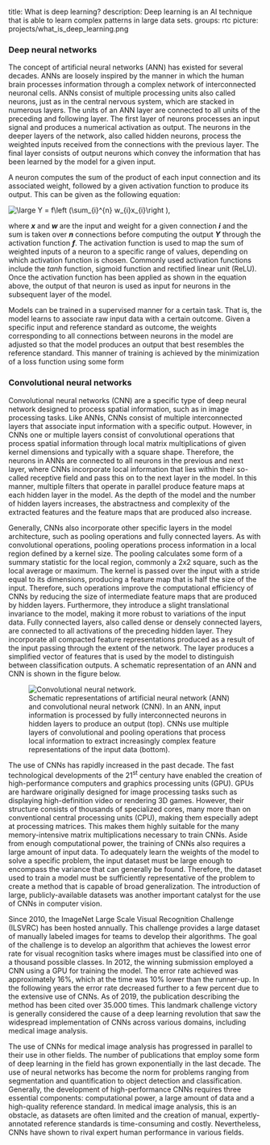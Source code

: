 title: What is deep learning?
description: Deep learning is an AI technique that is able to learn complex patterns in large data sets.
groups: rtc
picture: projects/what_is_deep_learning.png

### Deep neural networks

The concept of artificial neural networks (ANN) has existed for several decades. ANNs are loosely inspired by the manner in which the human brain processes information through a complex network of interconnected neuronal cells. ANNs consist of multiple processing units also called neurons, just as in the central nervous system, which are stacked in numerous layers. The units of an ANN layer are connected to all units of the preceding and following layer. The first layer of neurons processes an input signal and produces a numerical activation as output. The neurons in the deeper layers of the network, also called hidden neurons, process the weighted inputs received from the connections with the previous layer. The final layer consists of output neurons which convey the information that has been learned by the model for a given input. 

A neuron computes the sum of the product of each input connection and its associated weight, followed by a given activation function to produce its output. This can be given as the following equation:

<img src="https://latex.codecogs.com/svg.latex?\large&space;Y&space;=&space;f\left&space;(\sum_{i}^{n}&space;w_{i}x_{i}\right&space;)," title="\large Y = f\left (\sum_{i}^{n} w_{i}x_{i}\right )," />

where ***x*** and ***w*** are the input and weight for a given connection ***i*** and the sum is taken over ***n*** connections before computing the output ***Y*** through the activation function ***f***. The activation function is used to map the sum of weighted inputs of a neuron to a specific range of values, depending on which activation function is chosen. Commonly used activation functions include the *tanh* function, sigmoid function and rectified linear unit (ReLU). Once the activation function has been applied as shown in the equation above, the output of that neuron is used as input for neurons in the subsequent layer of the model.

Models can be trained in a supervised manner for a certain task. That is, the model learns to associate raw input data with a certain outcome. Given a specific input and reference standard as outcome, the weights corresponding to all connections between neurons in the model are adjusted so that the model produces an output that best resembles the reference standard. This manner of training is achieved by the minimization of a loss function using some form

### Convolutional neural networks

Convolutional neural networks (CNN) are a specific type of deep neural network designed to process spatial information, such as in image processing tasks. Like ANNs, CNNs consist of multiple interconnected layers that associate input information with a specific output. However, in CNNs one or multiple layers consist of convolutional operations that process spatial information through local matrix multiplications of given kernel dimensions and typically with a square shape. Therefore, the neurons in ANNs are connected to all neurons in the previous and next layer, where CNNs incorporate local information that lies within their so-called receptive field and pass this on to the next layer in the model. In this manner, multiple filters that operate in parallel produce feature maps at each hidden layer in the model. As the depth of the model and the number of hidden layers increases, the abstractness and complexity of the extracted features and the feature maps that are produced also increase.

Generally, CNNs also incorporate other specific layers in the model architecture, such as pooling operations and fully connected layers. As with convolutional operations, pooling operations process information in a local region defined by a kernel size. The pooling calculates some form of a summary statistic for the local region, commonly a 2x2 square, such as the local average or maximum. The kernel is passed over the input with a stride equal to its dimensions, producing a feature map that is half the size of the input. Therefore, such operations improve the computational efficiency of CNNs by reducing the size of intermediate feature maps that are produced by hidden layers. Furthermore, they introduce a slight translational invariance to the model, making it more robust to variations of the input data. Fully connected layers, also called dense or densely connected layers, are connected to all activations of the preceding hidden layer. They incorporate all compacted feature representations produced as a result of the input passing through the extent of the network. The layer produces a simplified vector of features that is used by the model to distinguish between classification outputs. A schematic representation of an ANN and CNN is shown in the figure below.

<figure class="figure my-4">
  <img data-src="{{ IMGURL }}/images/projects/CNN.png" class="figure-img img-fluid lazyload rounded" alt="Convolutional neural network.">
  <figcaption class="figure-caption">Schematic representations of artificial neural network (ANN) and convolutional neural network (CNN). In an ANN, input information is processed by fully interconnected neurons in hidden layers to produce an output (top). CNNs use multiple layers of convolutional and pooling operations that process local information to extract increasingly complex feature representations of the input data (bottom).</figcaption>
</figure>

The use of CNNs has rapidly increased in the past decade. The fast technological developments of the 21<sup>st</sup> century have enabled the creation of high-performance computers and graphics processing units (GPU). GPUs are hardware originally designed for image processing tasks such as displaying high-definition video or rendering 3D games. However, their structure consists of thousands of specialized cores, many more than on conventional central processing units (CPU), making them especially adept at processing matrices. This makes them highly suitable for the many memory-intensive matrix multiplications necessary to train CNNs. Aside from enough computational power, the training of CNNs also requires a large amount of input data. To adequately learn the weights of the model to solve a specific problem, the input dataset must be large enough to encompass the variance that can generally be found. Therefore, the dataset used to train a model must be sufficiently representative of the problem to create a method that is capable of broad generalization. The introduction of large, publicly-available datasets was another important catalyst for the use of CNNs in computer vision. 

Since 2010, the ImageNet Large Scale Visual Recognition Challenge (ILSVRC) has been hosted annually. This challenge provides a large dataset of manually labeled images for teams to develop their algorithms. The goal of the challenge is to develop an algorithm that achieves the lowest error rate for visual recognition tasks where images must be classified into one of a thousand possible classes. In 2012, the winning submission employed a CNN using a GPU for training the model. The error rate achieved was approximately 16%, which at the time was 10% lower than the runner-up. In the following years the error rate decreased further to a few percent due to the extensive use of CNNs. As of 2019, the publication describing the method has been cited over 35.000 times. This landmark challenge victory is generally considered the cause of a deep learning revolution that saw the widespread implementation of CNNs across various domains, including medical image analysis.

The use of CNNs for medical image analysis has progressed in parallel to their use in other fields. The number of publications that employ some form of deep learning in the field has grown exponentially in the last decade. The use of neural networks has become the norm for problems ranging from segmentation and quantification to object detection and classification. Generally, the development of high-performance CNNs requires three essential components: computational power, a large amount of data and a high-quality reference standard. In medical image analysis, this is an obstacle, as datasets are often limited and the creation of manual, expertly-annotated reference standards is time-consuming and costly. Nevertheless, CNNs have shown to rival expert human performance in various fields. 
